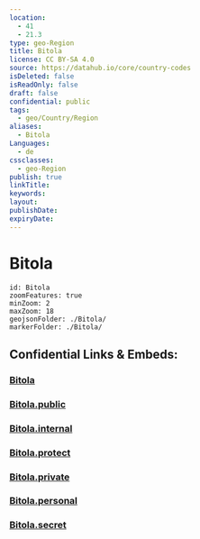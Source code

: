 ```yaml
---
location:
  - 41
  - 21.3
type: geo-Region
title: Bitola
license: CC BY-SA 4.0
source: https://datahub.io/core/country-codes
isDeleted: false
isReadOnly: false
draft: false
confidential: public
tags:
  - geo/Country/Region
aliases:
  - Bitola
Languages:
  - de
cssclasses:
  - geo-Region
publish: true
linkTitle:
keywords:
layout:
publishDate:
expiryDate:
---
```


# Bitola

```leaflet
id: Bitola
zoomFeatures: true 
minZoom: 2 
maxZoom: 18
geojsonFolder: ./Bitola/
markerFolder: ./Bitola/
```


## Confidential Links & Embeds: 

### [Bitola](/_Standards/Earth/Continent/Europe/Europe~South/Macedonia~North/Municipalities~Macedonia/Bitola.md) 

### [Bitola.public](/_public/Earth/Continent/Europe/Europe~South/Macedonia~North/Municipalities~Macedonia/Bitola.public.md) 

### [Bitola.internal](/_internal/Earth/Continent/Europe/Europe~South/Macedonia~North/Municipalities~Macedonia/Bitola.internal.md) 

### [Bitola.protect](/_protect/Earth/Continent/Europe/Europe~South/Macedonia~North/Municipalities~Macedonia/Bitola.protect.md) 

### [Bitola.private](/_private/Earth/Continent/Europe/Europe~South/Macedonia~North/Municipalities~Macedonia/Bitola.private.md) 

### [Bitola.personal](/_personal/Earth/Continent/Europe/Europe~South/Macedonia~North/Municipalities~Macedonia/Bitola.personal.md) 

### [Bitola.secret](/_secret/Earth/Continent/Europe/Europe~South/Macedonia~North/Municipalities~Macedonia/Bitola.secret.md)

